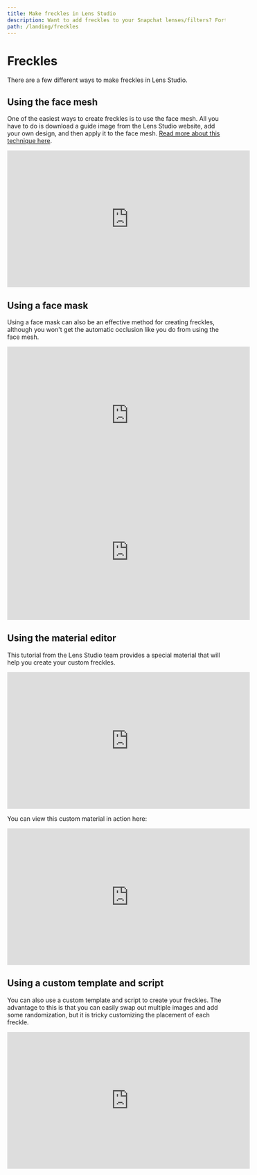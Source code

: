 ```yaml
---
title: Make freckles in Lens Studio
description: Want to add freckles to your Snapchat lenses/filters? Fortunately there are several different ways you can do this using Lens Studio.
path: /landing/freckles
---
```


# Freckles

There are a few different ways to make freckles in Lens Studio.

## Using the face mesh

One of the easiest ways to create freckles is to use the face mesh. All you have to do is download a guide image from the Lens Studio website, add your own design, and then apply it to the face mesh. [Read more about this technique here](https://learn.arbootcamp.com/snapchat-beginner/easy-freckles).

<div class="iframe-container">
<iframe class="responsive-iframe" width="560" height="315" src="https://www.youtube.com/embed/OKTgCRxE_h0" frameborder="0" allow="accelerometer; autoplay; clipboard-write; encrypted-media; gyroscope; picture-in-picture" allowfullscreen></iframe>
</div>

## Using a face mask

Using a face mask can also be an effective method for creating freckles, although you won't get the automatic occlusion like you do from using the face mesh.

<div class="iframe-container">
<iframe class="responsive-iframe" width="560" height="315" src="https://www.youtube.com/embed/MiTdRz1gds0" frameborder="0" allow="accelerometer; autoplay; clipboard-write; encrypted-media; gyroscope; picture-in-picture" allowfullscreen></iframe>
</div>

<div class="iframe-container">
<iframe class="responsive-iframe" width="560" height="315" src="https://www.youtube.com/embed/Ht9ygMoCO9s" frameborder="0" allow="accelerometer; autoplay; clipboard-write; encrypted-media; gyroscope; picture-in-picture" allowfullscreen></iframe>
</div>

## Using the material editor

This tutorial from the Lens Studio team provides a special material that will help you create your custom freckles.

<div class="iframe-container">
<iframe class="responsive-iframe" width="560" height="315" src="https://www.youtube.com/embed/uBUHhv4kgGk" frameborder="0" allow="accelerometer; autoplay; clipboard-write; encrypted-media; gyroscope; picture-in-picture" allowfullscreen></iframe>
</div>

You can view this custom material in action here:

<div class="iframe-container">
<iframe class="responsive-iframe" width="560" height="315" src="https://www.youtube.com/embed/xrTvYs4k9Wc" frameborder="0" allow="accelerometer; autoplay; clipboard-write; encrypted-media; gyroscope; picture-in-picture" allowfullscreen></iframe>
</div>

## Using a custom template and script

You can also use a custom template and script to create your freckles. The advantage to this is that you can easily swap out multiple images and add some randomization, but it is tricky customizing the placement of each freckle.

<div class="iframe-container">
<iframe class="responsive-iframe" width="560" height="315" src="https://www.youtube.com/embed/ZJxt6f8PjpQ" frameborder="0" allow="accelerometer; autoplay; clipboard-write; encrypted-media; gyroscope; picture-in-picture" allowfullscreen></iframe>
</div>
